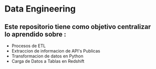 # Data Engineering

## Este repositorio tiene como objetivo centralizar lo aprendido sobre :

- Procesos de ETL
- Extraccion de informacion de API's Publicas
- Transformacion de datos en Python
- Carga de Datos a Tablas en Redshift
